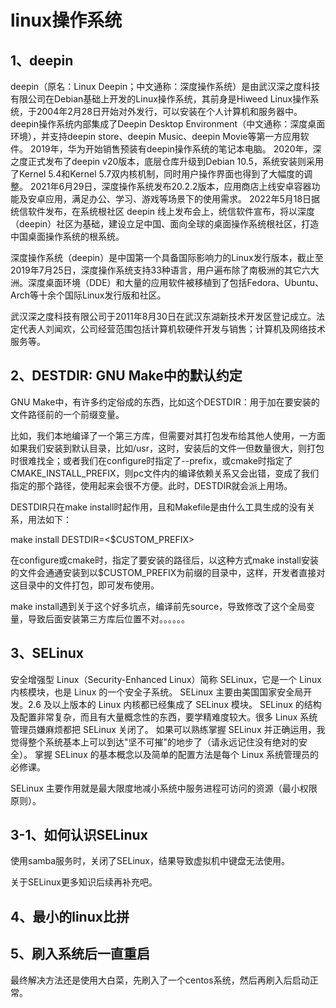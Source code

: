 # linux操作系统

## 1、deepin
deepin（原名：Linux Deepin；中文通称：深度操作系统）是由武汉深之度科技有限公司在Debian基础上开发的Linux操作系统，其前身是Hiweed Linux操作系统，于2004年2月28日开始对外发行，可以安装在个人计算机和服务器中。
deepin操作系统内部集成了Deepin Desktop Environment（中文通称：深度桌面环境），并支持deepin store、deepin Music、deepin Movie等第一方应用软件。
2019年，华为开始销售预装有deepin操作系统的笔记本电脑。
2020年，深之度正式发布了deepin v20版本，底层仓库升级到Debian 10.5，系统安装则采用了Kernel 5.4和Kernel 5.7双内核机制，同时用户操作界面也得到了大幅度的调整。
2021年6月29日，深度操作系统发布20.2.2版本，应用商店上线安卓容器功能及安卓应用，满足办公、学习、游戏等场景下的使用需求。
2022年5月18日据统信软件发布，在系统根社区 deepin 线上发布会上，统信软件宣布，将以深度（deepin）社区为基础，建设立足中国、面向全球的桌面操作系统根社区，打造中国桌面操作系统的根系统。

深度操作系统（deepin）是中国第一个具备国际影响力的Linux发行版本，截止至2019年7月25日，深度操作系统支持33种语言，用户遍布除了南极洲的其它六大洲。深度桌面环境（DDE）和大量的应用软件被移植到了包括Fedora、Ubuntu、Arch等十余个国际Linux发行版和社区。

武汉深之度科技有限公司于2011年8月30日在武汉东湖新技术开发区登记成立。法定代表人刘闻欢，公司经营范围包括计算机软硬件开发与销售；计算机及网络技术服务等。

## 2、DESTDIR: GNU Make中的默认约定
GNU Make中，有许多约定俗成的东西，比如这个DESTDIR：用于加在要安装的文件路径前的一个前缀变量。

比如，我们本地编译了一个第三方库，但需要对其打包发布给其他人使用，一方面如果我们安装到默认目录，比如/usr，这时，安装后的文件一但数量很大，则打包时很难找全；或者我们在configure时指定了--prefix，或cmake时指定了CMAKE_INSTALL_PREFIX，则pc文件内的编译依赖关系又会出错，变成了我们指定的那个路径，使用起来会很不方便。此时，DESTDIR就会派上用场。

DESTDIR只在make install时起作用，且和Makefile是由什么工具生成的没有关系，用法如下：

make install DESTDIR=<$CUSTOM_PREFIX>

在configure或cmake时，指定了要安装的路径后，以这种方式make install安装的文件会通通安装到以$CUSTOM_PREFIX为前缀的目录中，这样，开发者直接对这目录中的文件打包，即可发布使用。

make install遇到关于这个好多坑点，编译前先source，导致修改了这个全局变量，导致后面安装第三方库后位置不对。。。。。。

## 3、SELinux
安全增强型 Linux（Security-Enhanced Linux）简称 SELinux，它是一个 Linux 内核模块，也是 Linux 的一个安全子系统。
SELinux 主要由美国国家安全局开发。2.6 及以上版本的 Linux 内核都已经集成了 SELinux 模块。
SELinux 的结构及配置非常复杂，而且有大量概念性的东西，要学精难度较大。很多 Linux 系统管理员嫌麻烦都把 SELinux 关闭了。
如果可以熟练掌握 SELinux 并正确运用，我觉得整个系统基本上可以到达"坚不可摧"的地步了（请永远记住没有绝对的安全）。
掌握 SELinux 的基本概念以及简单的配置方法是每个 Linux 系统管理员的必修课。

SELinux 主要作用就是最大限度地减小系统中服务进程可访问的资源（最小权限原则）。

## 3-1、如何认识SELinux
使用samba服务时，关闭了SELinux，结果导致虚拟机中键盘无法使用。

关于SELinux更多知识后续再补充吧。

## 4、最小的linux比拼



## 5、刷入系统后一直重启
最终解决方法还是使用大白菜，先刷入了一个centos系统，然后再刷入后启动正常。




















